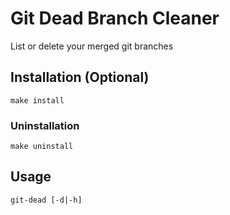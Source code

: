 # Git Dead Branch Cleaner

List or delete your merged git branches

## Installation (Optional)
```
make install
```

### Uninstallation
```
make uninstall
```

## Usage
```
git-dead [-d|-h]
```

